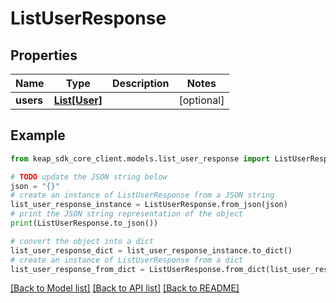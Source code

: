 # ListUserResponse


## Properties

Name | Type | Description | Notes
------------ | ------------- | ------------- | -------------
**users** | [**List[User]**](User.md) |  | [optional] 

## Example

```python
from keap_sdk_core_client.models.list_user_response import ListUserResponse

# TODO update the JSON string below
json = "{}"
# create an instance of ListUserResponse from a JSON string
list_user_response_instance = ListUserResponse.from_json(json)
# print the JSON string representation of the object
print(ListUserResponse.to_json())

# convert the object into a dict
list_user_response_dict = list_user_response_instance.to_dict()
# create an instance of ListUserResponse from a dict
list_user_response_from_dict = ListUserResponse.from_dict(list_user_response_dict)
```
[[Back to Model list]](../README.md#documentation-for-models) [[Back to API list]](../README.md#documentation-for-api-endpoints) [[Back to README]](../README.md)


